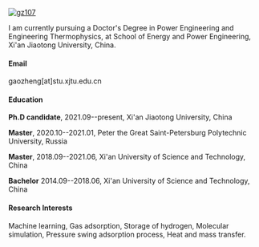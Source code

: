 

[![gz107](https://img.shields.io/badge/gz107-github-blue?logo=github)](https://github.com/gz107)

I am currently pursuing a Doctor's Degree in Power Engineering and Engineering Thermophysics, at School of Energy and Power Engineering, Xi'an Jiaotong University, China.

#### Email
gaozheng[at]stu.xjtu.edu.cn

#### Education
**Ph.D candidate**, 2021.09--present, Xi'an Jiaotong University, China
 
**Master**, 2020.10--2021.01, Peter the Great Saint-Petersburg Polytechnic University, Russia

**Master**, 2018.09--2021.06, Xi'an University of Science and Technology, China

**Bachelor** 2014.09--2018.06, Xi'an University of Science and Technology, China


#### Research Interests
Machine learning, Gas adsorption, Storage of hydrogen, Molecular simulation, Pressure swing adsorption process, Heat and mass transfer.